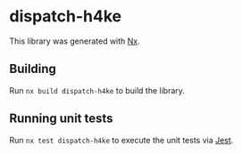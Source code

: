 # dispatch-h4ke

This library was generated with [Nx](https://nx.dev).

## Building

Run `nx build dispatch-h4ke` to build the library.

## Running unit tests

Run `nx test dispatch-h4ke` to execute the unit tests via [Jest](https://jestjs.io).
